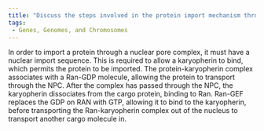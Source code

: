 ```yaml
---
title: "Discuss the steps involved in the protein import mechanism through nuclear pore complexes."
tags:
 - Genes, Genomes, and Chromosomes
---
```

In order to import a protein through a nuclear pore complex, it must have a nuclear import sequence. This is required to allow a karyopherin to bind, which permits the protein to be imported.
The protein-karyopherin complex associates with a Ran-GDP molecule, allowing the protein to transport through the NPC. 
After the complex has passed through the NPC, the karyopherin dissociates from the cargo protein, binding to Ran. Ran-GEF replaces the GDP on RAN with GTP, allowing it to bind to the karyopherin, before transporting the Ran-karyopherin complex out of the nucleus to transport another cargo molecule in. 
